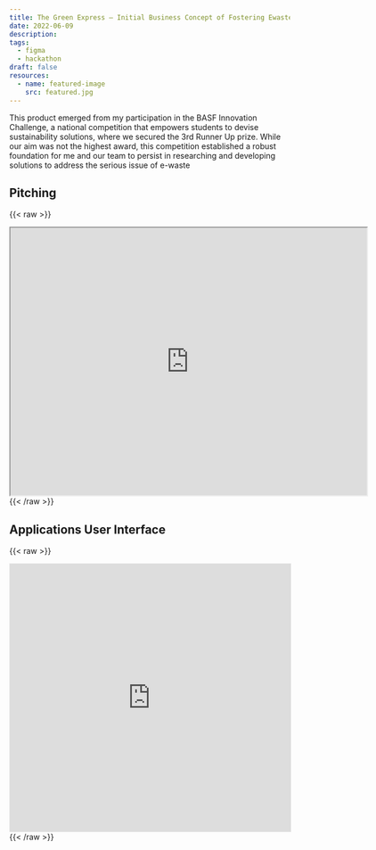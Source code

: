 ```yaml
---
title: The Green Express – Initial Business Concept of Fostering Ewaste Reduction
date: 2022-06-09
description:
tags:
  - figma
  - hackathon
draft: false
resources:
  - name: featured-image
    src: featured.jpg
---
```


This product emerged from my participation in the BASF Innovation Challenge, a national competition that empowers students to devise sustainability solutions, where we secured the 3rd Runner Up prize. While our aim was not the highest award, this competition established a robust foundation for me and our team to persist in researching and developing solutions to address the serious issue of e-waste
## Pitching

{{< raw >}}
  <div>
<iframe src="https://drive.google.com/file/d/13dGRGnkBOVaK_T7o92axm2147pgSOTUP/preview" width="640" height="480" allow="autoplay"></iframe>
  </div>
{{< /raw >}}

## Applications User Interface

{{< raw >}}
  <div>
<iframe style="border: 1px solid rgba(0, 0, 0, 0.1);" width="100%" height="480" src="https://www.figma.com/embed?embed_host=share&url=https%3A%2F%2Fwww.figma.com%2Ffile%2F3HRpYJpAFYyrMzymscYbMN%2FBASF-2022-team-library%3Ftype%3Ddesign%26node-id%3D0%253A1%26mode%3Ddesign%26t%3D9p7v39QwDL72Yhtu-1" allowfullscreen></iframe>
  </div>
{{< /raw >}}